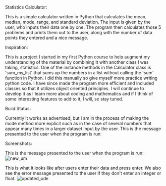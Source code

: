 Statistics Calculator:


  This is a simple calculator written in Python that calculates the mean, median, mode, range, and standard deviation. The input is given by the user, who inputs their data one by one. The program then calculates those 5 problems and prints them out to the user, along with the number of data points they entered and a nice message. 

Inspiration:


   This is a project I started in my first Python course to help augment my understanding of the material by combining it with another class I was taking, statistics. One of the instance methods in the Calculator class is 'sum_my_list' that sums up the numbers in a list without calling the 'sum' function in Python. I did this manually so give myself more practice writing python code. I have since made the program more efficient and included classes so that it utilizes object oriented principles. I will continue to develop it as I learn more about coding and mathematics and if I think of some interesting features to add to it, I will, so stay tuned. 
    
Build Status:


  Currently it works as advertised, but I am in the process of making the mode method more explicit such as in the case of several numbers that appear many times in a larger dataset input by the user. 
This is the message presented to the user when the program is run:

Screenshots:

This is the message presented to the user when the program is run:
![new_um](https://user-images.githubusercontent.com/22042867/48793798-1da78e00-ecc6-11e8-8fe8-660a37d00000.PNG)

This is what it looks like after users enter their data and press enter. We also see the error message presented to the user if they don't enter an integer or float. 
![updated_ude](https://user-images.githubusercontent.com/22042867/48794654-99a2d580-ecc8-11e8-9683-d74ce95633b8.PNG)



